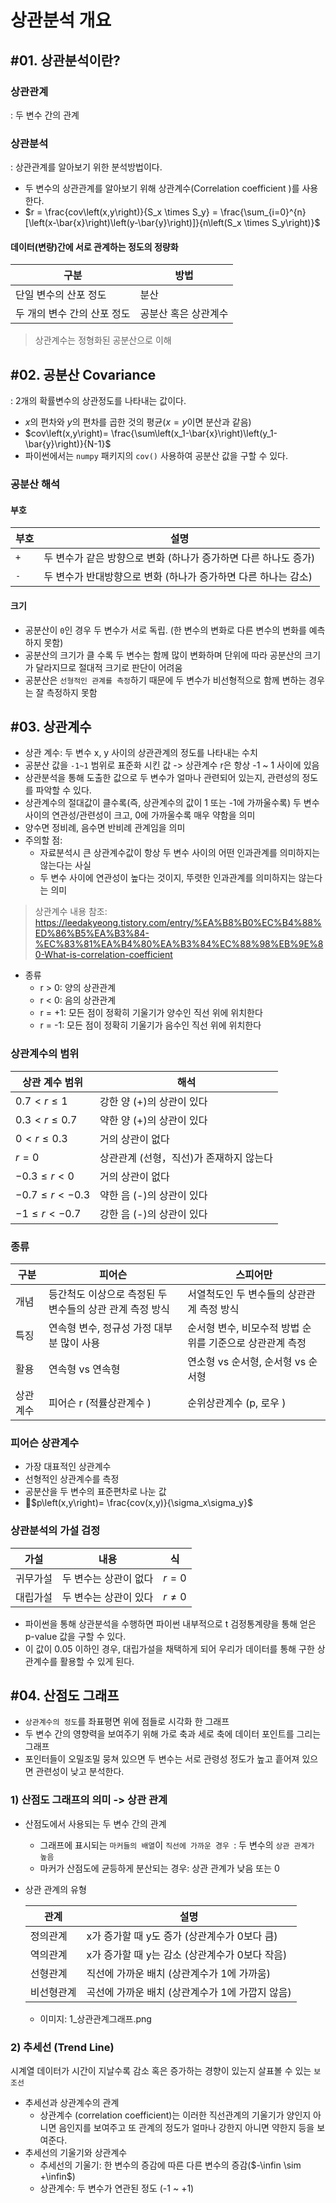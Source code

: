 # 상관분석 개요

## #01. 상관분석이란?

### 상관관계

: 두 변수 간의 관계

### 상관분석

: 상관관계를 알아보기 위한 분석방법이다.

- 두 변수의 상관관계를 알아보기 위해 상관계수(Correlation coefficient )를 사용한다.
- $r = \frac{cov\left(x,y\right)}{S_x \times S_y} = \frac{\sum_{i=0}^{n}[\left(x-\bar{x}\right)\left(y-\bar{y}\right)]}{n\left(S_x \times S_y\right)}$

#### 데이터(변량)간에 서로 관계하는 정도의 정량화

| 구분                        | 방법                 |
| --------------------------- | -------------------- |
| 단일 변수의 산포 정도       | 분산                 |
| 두 개의 변수 간의 산포 정도 | 공분산 혹은 상관계수 |

> 상관계수는 정형화된 공분산으로 이해

## #02. 공분산 Covariance

: 2개의 확률변수의 상관정도를 나타내는 값이다.

- $x$의 편차와 $y$의 편차를 곱한 것의 평균($x = y$이면 분산과 같음)
- $cov\left(x,y\right)= \frac{\sum\left(x_1-\bar{x}\right)\left(y_1-\bar{y}\right)}{N-1}$
- 파이썬에서는 `numpy` 패키지의 `cov()` 사용하여 공분산 값을 구할 수 있다.

### 공분산 해석

#### 부호

| 부호  | 설명                                                            |
| ----- | --------------------------------------------------------------- |
| `+` | 두 변수가 같은 방향으로 변화 (하나가 증가하면 다른 하나도 증가) |
| `-` | 두 변수가 반대방향으로 변화 (하나가 증가하면 다른 하나는 감소)  |

#### 크기

- 공분산이 `0`인 경우 두 변수가 서로 독립. (한 변수의 변화로 다른 변수의 변화를 예측하지 못함)
- 공분산의 크기가 클 수록 두 변수는 함께 많이 변화하며 단위에 따라 공분산의 크기가 달라지므로 절대적 크기로 판단이 어려움
- 공분산은 `선형적인 관계를 측정`하기 때문에 두 변수가 비선형적으로 함께 변하는 경우는 잘 측정하지 못함

## #03. 상관계수

- 상관 계수: 두 변수 x, y 사이의 상관관계의 정도를 나타내는 수치
- 공분산 값을 `-1~1` 범위로 표준화 시킨 값 -> 상관계수 r은 항상 -1 ~ 1 사이에 있음
- 상관분석을 통해 도출한 값으로 두 변수가 얼마나 관련되어 있는지, 관련성의 정도를 파악할 수 있다.
- 상관계수의 절대값이 클수록(즉, 상관계수의 값이 1 또는 -1에 가까울수록) 두 변수 사이의 연관성/관련성이 크고, 0에 가까울수록 매우 약함을 의미
- 양수면 정비례, 음수면 반비례 관계임을 의미
- 주의할 점:
  - 자료분석시 큰 상관계수값이 항상 두 변수 사이의 어떤 인과관계를 의미하지는 않는다는 사실
  - 두 변수 사이에 연관성이 높다는 것이지, 뚜렷한 인과관계를 의미하지는 않는다는 의미

> 상관계수 내용 참조: https://leedakyeong.tistory.com/entry/%EA%B8%B0%EC%B4%88%ED%86%B5%EA%B3%84-%EC%83%81%EA%B4%80%EA%B3%84%EC%88%98%EB%9E%80-What-is-correlation-coefficient

- 종류
  - r > 0: 양의 상관관계
  - r < 0: 음의 상관관계
  - r = +1: 모든 점이 정확히 기울기가 양수인 직선 위에 위치한다
  - r = -1: 모든 점이 정확히 기울기가 음수인 직선 위에 위치한다

### 상관계수의 범위

| 상관 계수 범위       | 해석                                    |
| -------------------- | --------------------------------------- |
| $0.7 < r ≤ 1$     | 강한 양 (+)의 상관이 있다               |
| $0.3 < r ≤ 0.7$   | 약한 양 (+)의 상관이 있다               |
| $0 < r ≤ 0.3$     | 거의 상관이 없다                        |
| $r = 0$            | 상관관계 (선형，직선)가 존재하지 않는다 |
| $-0.3 ≤ r < 0$    | 거의 상관이 없다                        |
| $-0.7 ≤ r < -0.3$ | 약한 음 (-)의 상관이 있다               |
| $-1 ≤ r < -0.7$   | 강한 음 (-)의 상관이 있다               |

### 종류

| 구분     | 피어슨                                                   | 스피어만                                                  |
| -------- | -------------------------------------------------------- | --------------------------------------------------------- |
| 개념     | 등간척도 이상으로 측정된 두 변수들의 상관 관계 측정 방식 | 서열척도인 두 변수들의 상관관계 측정 방식                 |
| 특징     | 연속형 변수, 정규성 가정 대부분 많이 사용                | 순서형 변수, 비모수적 방법 순위를 기준으로 상관관계 측정 |
| 활용     | 연속형 vs 연속형                                         | 연소형 vs 순서형, 순서형 vs 순서형                        |
| 상관계수 | 피어슨 r (적률상관계수 )                                 | 순위상관계수 (p, 로우 )                                   |

### 피어슨 상관계수

- 가장 대표적인 상관계수
- 선형적인 상관계수를 측정
- 공분산을 두 변수의 표준편차로 나눈 값
- $p\left(x,y\right)= \frac{cov(x,y)}{\sigma_x\sigma_y}$

### 상관분석의 가설 검정

| 가설     | 내용                  | 식           |
| -------- | --------------------- | ------------ |
| 귀무가설 | 두 변수는 상관이 없다 | $r = 0$    |
| 대립가설 | 두 변수는 상관이 있다 | $r \neq 0$ |

- 파이썬을 통해 상관분석을 수행하면 파이썬 내부적으로 t 검정통계량을 통해 얻은 p-value 값을 구할 수 있다.
- 이 값이 0.05 이하인 경우, 대립가설을 채택하게 되어 우리가 데이터를 통해 구한 상관계수를 활용할 수 있게 된다.

## #04. 산점도 그래프

- `상관계수의 정도`를 좌표평면 위에 점들로 시각화 한 그래프
- 두 변수 간의 영향력을 보여주기 위해 가로 축과 세로 축에 데이터 포인트를 그리는 그래프
- 포인터들이 오밀조밀 뭉쳐 있으면 두 변수는 서로 관령성 정도가 높고 흩어져 있으면 관련성이 낮고 분석한다.

### 1) 산점도 그래프의 의미 -> 상관 관계

- 산점도에서 사용되는 두 변수 간의 관계

  - 그래프에 표시되는 `마커들의 배열`이 `직선에 가까운 경우 `: 두 변수의 `상관 관계가 높음`
  - 마커가 산점도에 균등하게 분산되는 경우: 상관 관계가 낮음 또는 0
- 상관 관계의 유형

  | 관계       | 설명                                            |
  | ---------- | ----------------------------------------------- |
  | 정의관계   | x가 증가할 때 y도 증가 (상관계수가 0보다 큼)    |
  | 역의관계   | x가 증가할 때 y는 감소 (상관계수가 0보다 작음)  |
  | 선형관계   | 직선에 가까운 배치 (상관계수가 1에 가까움)      |
  | 비선형관계 | 곡선에 가까운 배치 (상관계수가 1에 가깝지 않음) |


  - 이미지: 1_상관관계그래프.png

### 2) 추세선 (Trend Line)

시계열 데이터가 시간이 지날수록 감소 혹은 증가하는 경향이 있는지 살표볼 수 있는 `보조선`

- 추세선과 상관계수의 관계
  - 상관계수 (correlation coefficient)는 이러한 직선관계의 기울기가 양인지 아니면 음인지를 보여주고 또 관계의 정도가 얼마나 강한지 아니면 약한지 등을 보여준다.
- 추세선의 기울기와 상관계수
  - 추세선의 기울기: 한 변수의 증감에 따른 다른 변수의 증감($-\infin \sim +\infin$)
  - 상관계수: 두 변수가 연관된 정도 (-1 ~ +1)
